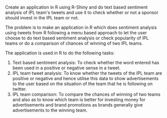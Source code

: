 Create an application in R using R-Shiny and do text based sentiment analysis of IPL team's tweets and use it to check whether or not a sponsor should invest in the IPL team or not.

The problem is to make an application in R which does sentiment analysis using tweets from R
following a menu based approach to let the user choose to do text based sentiment analysis or check
popularity of IPL teams or do a comparison of chances of winning of two IPL teams.


The application is used in R to do the following tasks:
1. Text based sentiment analysis: To check whether the word entered has been used in a
positive or negative sense in a tweet.
2. IPL team tweet analysis: To know whether the tweets of the IPL team are positive or negative
and hence utilise this data to show advertisements to the user based on the situation of the
team that he is following on twitter.
3. IPL team comparison: To compare the chances of winning of two teams and also as to know
which team is better for investing money for advertisements and brand promotions as brands
generally give advertisements to the winning team.
